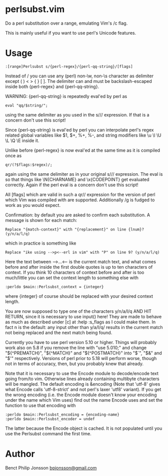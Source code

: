 # perlsubst.vim

Do a perl substitution over a range, emulating Vim's /c flag.

This is mainly useful if you want to use perl's Unicode features.

# Usage

    :[range]Perlsubst s/{perl-regex}/{perl-qq-string}/[flags]

Instead of / you can use any (perl) non-\w, non-\s character as
delimiter except ( ) < > { } [ ]. The delimiter can and must be
backslash-escaped inside both {perl-regex} and {perl-qq-string}.

WARNING: {perl-qq-string} is repeatedly eval'ed by perl as 

    eval "qq/$string/";

using the same delimiter as you used in the s/// expression.
If that is a concern don't use this script!

Since {perl-qq-string} is eval'ed by perl you can interpolate perl's
regex related global variables like $1, $+, %+, %-, and string modifiers
like \u \l \U \L \Q \E inside it.

Unlike before {perl-regex} is now eval'ed at the same time as it is compiled 
once as

    qr/(?$flags:$regex)/;

again using the same delimiter as in your original s/// expression.
The eval is so that things like \N{CHARNAME} and \x{CODEPOINT} get
evaluated correctly. Again if the perl eval is a concern don't use this script!

All [flags] which are valid in such a qr// expression 
for the version of perl which Vim was compiled with are supported.
Additionally /g is fudged to work as you would expect.

Confirmation: by default you are asked to confirm each substitution.
A message is shown for each match:

    Replace "{match-context}" with "{replacement}" on line {lnum}? (y/n/a/l/q)

which in practice is something like
    
    Replace "ike using -->p<--erl in vim" with "P" on line 9? (y/n/a/l/q) 

Here the text between -->...<-- is the current match text, and what comes
before and after inside the first double quotes is up to ten characters of
context. If you think 10 characters of context before and after is too
much/little you can set the context length to something else with

    :perldo $main::Perlsubst_context = {integer}

where {integer} of course should be replaced with your desired context length.

You are now supposed to type one of the characters y/n/a/l/q AND HIT
RETURN, since it is necessary to use input() here! They are made to behave 
as much as described under [c] at :help :s_flags as I could make them.
In fact n is the default: any input other than y/a/l/q/ results in the
current match not being replaced and the next match being found.

Currently you have to use perl version 5.10 or higher. Things will
probably work also on 5.8 if you remove the line with "use 5.010;" and 
change "${^PREMATCH}", "${^MATCH}" and "${^POSTMATCH}" into
"$`", "$&" and "$'" respectively. Versions of perl prior to 5.18 will
perform worse, though not in terms of accuracy, then,
but you probably knew that already.

Note that it is necessary to use the Encode module to decode/encode
text going from/to vim. Otherwise lines already containing multibyte
characters will be mangled. The default encoding is &encoding 
(Note that 'utf-8' gives what Encode calls 'utf-8-strict' and
not perl's laxer 'utf8' variant). If you get the wrong encoding
(i.e. the Encode module doesn't know your encoding under the name which
Vim uses) find out the name Encode uses and set the function to use that 
encoding with

    :perldo $main::Perlsubst_encoding = {encoding-name}
    :perldo $main::Perlsubst_encoder = undef

The latter because the Encode object is cached. It is not populated until
you use the Perlsubst command the first time.

# Author

Benct Philip Jonsson <bpjonsson@gmail.com>

